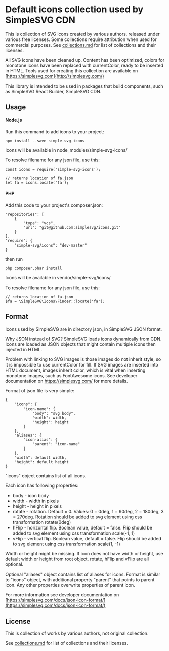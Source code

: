 # Default icons collection used by SimpleSVG CDN

This is collection of SVG icons created by various authors, released under various free licenses. Some collections require attribution when used for commercial purposes. See [collections.md](./collections.md) for list of collections and their licenses.

All SVG icons have been cleaned up. Content has been optimized, colors for monotone icons have been replaced with currentColor, ready to be inserted in HTML. Tools used for creating this collection are available on [https://simplesvg.com](http://simplesvg.com/)

This library is intended to be used in packages that build components, such as SimpleSVG React Builder, SimpleSVG CDN.


## Usage

#### Node.js

Run this command to add icons to your project:

	npm install --save simple-svg-icons

Icons will be available in node_modules/simple-svg-icons/

To resolve filename for any json file, use this:

    const icons = require('simple-svg-icons');
        
    // returns location of fa.json
    let fa = icons.locate('fa');



#### PHP

Add this code to your project's composer.json:

	"repositories": [
		{
			"type": "vcs", 
			"url": "git@github.com:simplesvg/icons.git"
		}
	],
	"require": {
		"simple-svg/icons": "dev-master"
	}

then run

	php composer.phar install

Icons will be available in vendor/simple-svg/icons/

To resolve filename for any json file, use this:

    // returns location of fa.json
    $fa = \SimpleSVG\Icons\Finder::locate('fa');



## Format

Icons used by SimpleSVG are in directory json, in SimpleSVG JSON format.

Why JSON instead of SVG? SimpleSVG loads icons dynamically from CDN. Icons are loaded as JSON objects that might contain multiple icons then injected in HTML.

Problem with linking to SVG images is those images do not inherit style, so it is impossible to use currentColor for fill. If SVG images are inserted into HTML document, images inherit color, which is vital when inserting monotone images, such as FontAwesome icons. See developer documentation on https://simplesvg.com/ for more details.

Format of json file is very simple:

	{
		"icons": {
			"icon-name": {
				"body": "svg body",
				"width": width,
				"height": height
			}
		},
		"aliases": {
			"icon-alias": {
				"parent": "icon-name"
			}
		},
		"width": default width,
		"height": default height
	}


"icons" object contains list of all icons.

Each icon has following properties:
* body - icon body
* width - width in pixels
* height - height in pixels
* rotate - rotation. Default = 0. Values: 0 = 0deg, 1 = 90deg, 2 = 180deg, 3 = 270deg. Rotation should be added to svg element using css transformation rotate(0deg)
* hFlip - horizontal flip. Boolean value, default = false. Flip should be added to svg element using css transformation scale(-1, 1)
* vFlip - vertical flip. Boolean value, default = false. Flip should be added to svg element using css transformation scale(1, -1)

Width or height might be missing. If icon does not have width or height, use default width or height from root object.
rotate, hFlip and vFlip are all optional.

Optional "aliases" object contains list of aliases for icons. Format is similar to "icons" object, with additional property "parent" that points to parent icon. Any other properties overwrite properties of parent icon.

For more information see developer documentation on [https://simplesvg.com/docs/json-icon-format/](https://simplesvg.com/docs/json-icon-format/)


## License

This is collection of works by various authors, not original collection.

See [collections.md](./collections.md) for list of collections and their licenses.
